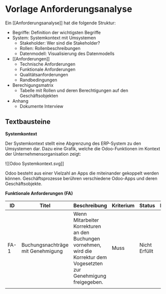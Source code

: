 # Vorlage Anforderungsanalyse

Ein [[Anforderungsanalyse]] hat die folgende Struktur:

* Begriffe: Definition der wichtigsten Begriffe
* System: Systemkontext mit Umsystemen
	* Stakeholder: Wer sind die Stakeholder?
	* Rollen: Rollenbeschreibungen
	* Datenmodell: Visualisierung des Datenmodells
* [[Anforderungen]]
	* Technische Anforderungen
	* Funktionale Anforderungen
	* Qualitätsanforderungen
	* Randbedingungen
* Berechigungsmatrix
	* Tabelle mit Rollen und deren Berechtigungen auf den Geschäftsobjekten
* Anhang
	* Dokumente Interview

## Textbausteine

**Systemkontext**

Der Systemkontext stellt eine Abgrenzung des ERP-System zu den Umsystemen dar. Dazu eine Grafik, welche die Odoo-Funktionen im Kontext der Unternehmensorganisation zeigt:

![[Odoo Systemkontext.svg]]

Odoo besteht aus einer Vielzahl an Apps die miteinander gekoppelt werden können. Geschäftsprozesse berühren verschiedene Odoo-Apps und deren Geschäftsobjekte.

**Funktionale Anforderungen (FA)**

| ID   | Titel                             | Beschreibung                                                                                                             | Kriterium | Status        | Kommentar |
| ---- | --------------------------------- | ------------------------------------------------------------------------------------------------------------------------ | --------- | ------------- | --------- |
| FA-1 | Buchungsnachträge mit Genehmigung | Wenn Mitarbeiter Korrekturen an den Buchungen vornehmen, wird die Korrektur dem Vogesetzten zur Genehmigung freigegeben. | Muss      | Nicht Erfüllt |           |
|      |                                   |                                                                                                                          |           |               |           |
